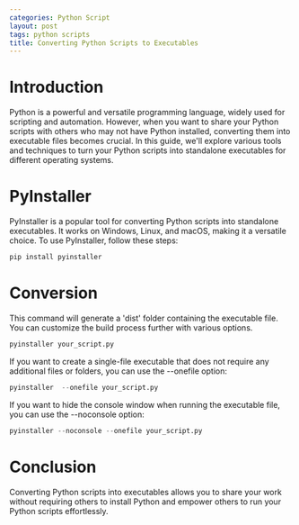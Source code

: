 ```yaml
---
categories: Python Script
layout: post
tags: python scripts
title: Converting Python Scripts to Executables
---
```


# Introduction

Python is a powerful and versatile programming language, widely used for scripting and automation. However, when you want to share your Python scripts with others who may not have Python installed, converting them into executable files becomes crucial. In this guide, we'll explore various tools and techniques to turn your Python scripts into standalone executables for different operating systems.

# PyInstaller

PyInstaller is a popular tool for converting Python scripts into standalone executables. It works on Windows, Linux, and macOS, making it a versatile choice. To use PyInstaller, follow these steps:

```python
pip install pyinstaller
```

# Conversion

This command will generate a 'dist' folder containing the executable file. You can customize the build process further with various options.

```python
pyinstaller your_script.py
```

If you want to create a single-file executable that does not require any additional files or folders, you can use the --onefile option:

```python
pyinstaller  --onefile your_script.py
```

If you want to hide the console window when running the executable file, you can use the --noconsole option:

```python
pyinstaller --noconsole --onefile your_script.py
```

# Conclusion

Converting Python scripts into executables allows you to share your work without requiring others to install Python and empower others to run your Python scripts effortlessly.